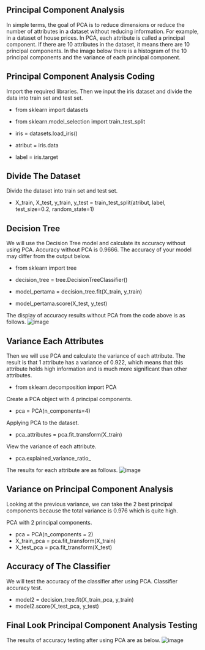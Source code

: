 ## Principal Component Analysis
In simple terms, the goal of PCA is to reduce dimensions or reduce the number of attributes in a dataset without reducing information. For example, in a dataset of house prices. In PCA, each attribute is called a principal component. If there are 10 attributes in the dataset, it means there are 10 principal components. In the image below there is a histogram of the 10 principal components and the variance of each principal component.

## Principal Component Analysis Coding
Import the required libraries. Then we input the iris dataset and divide the data into train set and test set.

- from sklearn import datasets
- from sklearn.model_selection import train_test_split
 
- iris = datasets.load_iris()
- atribut = iris.data
- label = iris.target

## Divide The Dataset
Divide the dataset into train set and test set.
- X_train, X_test, y_train, y_test = train_test_split(atribut, label, test_size=0.2, random_state=1)

## Decision Tree
We will use the Decision Tree model and calculate its accuracy without using PCA. Accuracy without PCA is 0.9666. The accuracy of your model may differ from the output below.
- from sklearn import tree
 
- decision_tree = tree.DecisionTreeClassifier()
- model_pertama = decision_tree.fit(X_train, y_train)
- model_pertama.score(X_test, y_test)

The display of accuracy results without PCA from the code above is as follows.
![image](https://github.com/diantyapitaloka/Principal-Analysis/assets/147487436/816e8db5-ef9b-46bb-ad7f-f096d2d02e0b)

## Variance Each Attributes
Then we will use PCA and calculate the variance of each attribute. The result is that 1 attribute has a variance of 0.922, which means that this attribute holds high information and is much more significant than other attributes.

- from sklearn.decomposition import PCA
 
Create a PCA object with 4 principal components.
- pca = PCA(n_components=4)
 
Applying PCA to the dataset.
- pca_attributes = pca.fit_transform(X_train)
 
View the variance of each attribute.
- pca.explained_variance_ratio_

The results for each attribute are as follows.
![image](https://github.com/diantyapitaloka/Principal-Analysis/assets/147487436/271aa3b0-acdb-47f3-9a71-a7314b57b1d0)

## Variance on Principal Component Analysis
Looking at the previous variance, we can take the 2 best principal components because the total variance is 0.976 which is quite high.

PCA with 2 principal components.
- pca = PCA(n_components = 2)
- X_train_pca = pca.fit_transform(X_train)
- X_test_pca = pca.fit_transform(X_test)

## Accuracy of The Classifier
We will test the accuracy of the classifier after using PCA. Classifier accuracy test.
- model2 = decision_tree.fit(X_train_pca, y_train)
- model2.score(X_test_pca, y_test)

## Final Look Principal Component Analysis Testing
The results of accuracy testing after using PCA are as below.
![image](https://github.com/diantyapitaloka/Principal-Analysis/assets/147487436/ffdc24f9-15e6-4bc1-9665-7e13041b1a0a)



